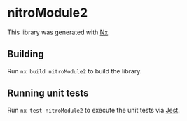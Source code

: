 # nitroModule2

This library was generated with [Nx](https://nx.dev).

## Building

Run `nx build nitroModule2` to build the library.

## Running unit tests

Run `nx test nitroModule2` to execute the unit tests via [Jest](https://jestjs.io).

